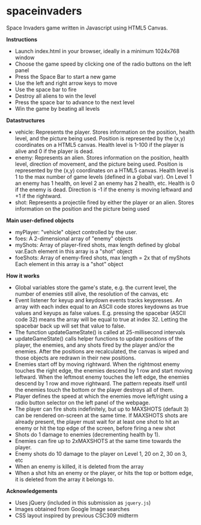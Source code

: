 # spaceinvaders
Space Invaders game written in Javascript using HTML5 Canvas.

**Instructions**

* Launch index.html in your browser, ideally in a minimum 1024x768 window
* Choose the game speed by clicking one of the radio buttons on the left panel
* Press the Space Bar to start a new game
* Use the left and right arrow keys to move
* Use the space bar to fire
* Destroy all aliens to win the level
* Press the space bar to advance to the next level
* Win the game by beating all levels

**Datastructures**

* vehicle: Represents the player. Stores information on the position, health level, and the picture being used. Position is represented by the (x,y) coordinates on a HTML5 canvas. Health level is 1-100 if the player is alive and 0 if the player is dead.
* enemy: Represents an alien. Stores information on the position, health level, direction of movement, and the picture being used. Position is represented by the (x,y) coordinates on a HTML5 canvas. Health level is 1 to the max number of game levels (defined in a global var). On Level 1 an enemy has 1 health, on level 2 an enemy has 2 health, etc. Health is 0 if the enemy is dead. Direction is -1 if the enemy is moving leftward and +1 if the rightward.
* shot: Represents a projectile fired by either the player or an alien. Stores information on the position and the picture being used

**Main user-defined objects**

* myPlayer: "vehicle" object controlled by the user.
* foes: A 2-dimensional array of "enemy" objects
* myShots: Array of player-fired shots, max length defined by global var.Each element in this array is a "shot" object
* foeShots: Array of enemy-fired shots, max length = 2x that of myShots Each element in this array is a "shot" object

**How it works**

* Global variables store the game's state, e.g. the current level, the number of enemies still alive, the resolution of the canvas, etc
* Event listener for keyup and keydown events tracks keypresses. An array with each index equal to an ASCII code stores keydowns as true values and keyups as false values. E.g. pressing the spacebar (ASCII code 32) means the array will be equal to true at index 32. Letting the spacebar back up will set that value to false. 
* The function updateGameState() is called at 25-millisecond intervals
* updateGameState() calls helper functions to update positions of the player, the enemies, and any shots fired by the player and/or the enemies. After the positions are recalculated, the canvas is wiped and those objects are redrawn in their new positions.
* Enemies start off by moving rightward. When the rightmost enemy touches the right edge, the enemies descend by 1 row and start moving leftward. When the leftmost enemy touches the left edge, the enemies descend by 1 row and move rightward. The pattern repeats itself until the enemies touch the bottom or the player destroys all of them.
* Player defines the speed at which the enemies move left/right using a radio button selector on the left panel of the webpage.
* The player can fire shots indefinitely, but up to MAXSHOTS (default 3) can be rendered on-screen at the same time. If MAXSHOTS shots are already  present, the player must wait for at least one shot to hit an enemy or hit the top edge of the screen, before firing a new shot
* Shots do 1 damage to enemies (decrementing health by 1).
* Enemies can fire up to 2xMAXSHOTS at the same time towards the player. 
* Enemy shots do 10 damage to the player on Level 1, 20 on 2, 30 on 3, etc
* When an enemy is killed, it is deleted from the array
* When a shot hits an enemy or the player, or hits the top or bottom edge, it is deleted from the array it belongs to.

**Acknowledgements**
* Uses jQuery (included in this submission as `jquery.js`)
* Images obtained from Google Image searches
* CSS layout inspired by previous CSC309 midterm
